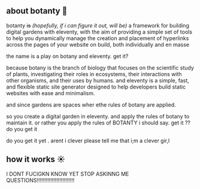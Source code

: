 ## about botanty 🌱
botanty ~~is~~ *(hopefully, if i can figure it out, will be)* a framework for building digital gardens with eleventy, with the aim of providing a simple set of tools to help you dynamically manage the creation and placement of hyperlinks across the pages of your website on build, both individually and en masse

the name is a play on botany and eleventy. get it?

because botany is the branch of biology that focuses on the scientific study of plants, investigating their roles in ecosystems, their interactions with other organisms, and their uses by humans. and eleventy is a simple, fast, and flexible static site generator designed to help developers build static websites with ease and minimalism.  

and since   gardens are spaces wher ethe rules of botany are applied.

so you create a digital garden in eleventy. and apply the rules of botany to maintain it. or rather you apply the rules of BOTANTY i should say. get it ?? do you get it

do you get it yet . arent i clever please tell me that i;m a clever gir,l

## how it works ☀️

I DONT FUCIGKN KNOW YET STOP ASKINNG ME QUESTIONS!!!!!!!!!!!!!!!!!!!!!!!!!
